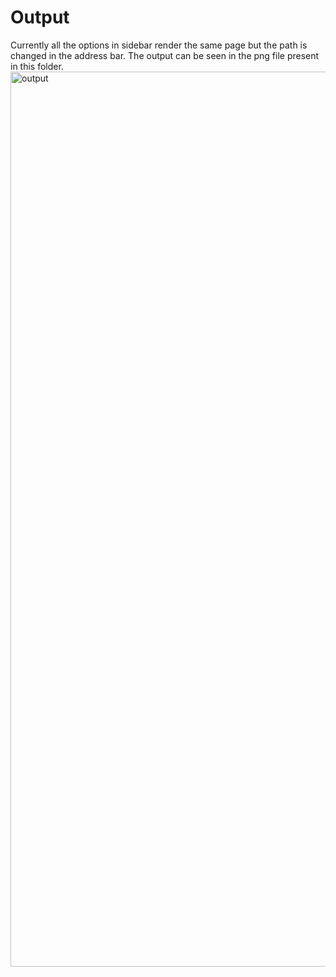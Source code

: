 # Output
Currently all the options in sidebar render the same page but the path is changed in the address bar.
The output can be seen in the png file present in this folder.
<img width="1432" alt="output" src="https://user-images.githubusercontent.com/54431564/162983897-26c12c02-d030-49ba-a4df-68fb5aef063c.png">
